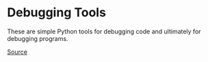 # Debugging Tools

These are simple Python tools for debugging code and ultimately for debugging programs.

[Source](https://medium.freecodecamp.com/hacking-together-a-simple-graphical-python-debugger-efe7e6b1f9a8#.z2e1yhaup)